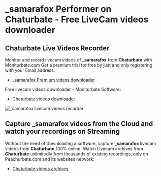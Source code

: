 # _samarafox Performer on Chaturbate - Free LiveCam videos downloader

## Chaturbate Live Videos Recorder

Monitor and record livecam videos of **_samarafox** from **Chaturbate** with Moniturbate.com
Get a premium trial for free by just and only registering with your Email address:
* [_samarafox Premium videos downloader](https://moniturbate.com/request-demo-licence-key.html)

Free livecam videos downloader - Moniturbate Software:
* [Chaturbate videos downloader](https://moniturbate.com/moniturbate-download-software.html)

![_samarafox livecam videos recorder](https://peachurnet.com/templates/moniturbate-software.png)


## Capture _samarafox videos from the Cloud and watch your recordings on Streaming

Without the need of downloading a software, capture **_samarafox** livecam videos from **Chaturbate** 100% online.
Watch Livecam archives from **Chaturbate** unlimitedly from thousands of existing recordings, only on Peachurbate.com and its websites network:
* [Chaturbate videos archives](https://peachurnet.com/)